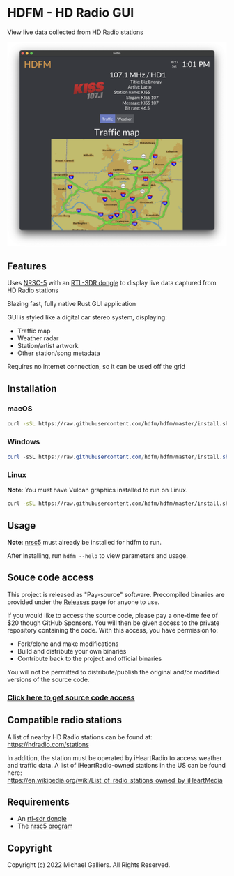 # HDFM - HD Radio GUI

View live data collected from HD Radio stations

![App window](img/main_screen.png)

## Features

Uses [NRSC-5](https://github.com/theori-io/nrsc5) with an [RTL-SDR dongle](https://www.rtl-sdr.com/buy-rtl-sdr-dvb-t-dongles/) to display live data captured from HD Radio stations

Blazing fast, fully native Rust GUI application

GUI is styled like a digital car stereo system, displaying:

- Traffic map
- Weather radar
- Station/artist artwork
- Other station/song metadata

Requires no internet connection, so it can be used off the grid

## Installation

### macOS

```bash
curl -sSL https://raw.githubusercontent.com/hdfm/hdfm/master/install.sh > /usr/local/bin/hdfm
```

### Windows

```powershell
curl -sSL https://raw.githubusercontent.com/hdfm/hdfm/master/install.sh > /usr/local/bin/hdfm
```

### Linux

**Note**: You must have Vulcan graphics installed to run on Linux.

```bash
curl -sSL https://raw.githubusercontent.com/hdfm/hdfm/master/install.sh > /usr/local/bin/hdfm
```

## Usage

**Note**: [nrsc5](https://github.com/theori-io/nrsc5) must already be installed for hdfm to run.

After installing, run `hdfm --help` to view parameters and usage.

## Souce code access

This project is released as "Pay-source" software. Precompiled binaries are provided under the [Releases](https://github.com/KYDronePilot/hdfm/releases) page for anyone to use.

If you would like to access the source code, please pay a one-time fee of $20 though GitHub Sponsors. You will then be given access to the private repository containing the code. With this access, you have permission to:

- Fork/clone and make modifications
- Build and distribute your own binaries
- Contribute back to the project and official binaries

You will not be permitted to distribute/publish the original and/or modified versions of the source code.

### [Click here to get source code access](https://github.com/sponsors/KYDronePilot/sponsorships?sponsor=KYDronePilot&tier_id=208482)

## Compatible radio stations

A list of nearby HD Radio stations can be found at: <https://hdradio.com/stations>

In addition, the station must be operated by iHeartRadio to access weather and traffic data. A list of iHeartRadio-owned stations in the US can be found here: <https://en.wikipedia.org/wiki/List_of_radio_stations_owned_by_iHeartMedia>

## Requirements

- An [rtl-sdr dongle](https://www.rtl-sdr.com/buy-rtl-sdr-dvb-t-dongles/)
- The [nrsc5 program](https://github.com/theori-io/nrsc5)

## Copyright

Copyright (c) 2022 Michael Galliers. All Rights Reserved.
